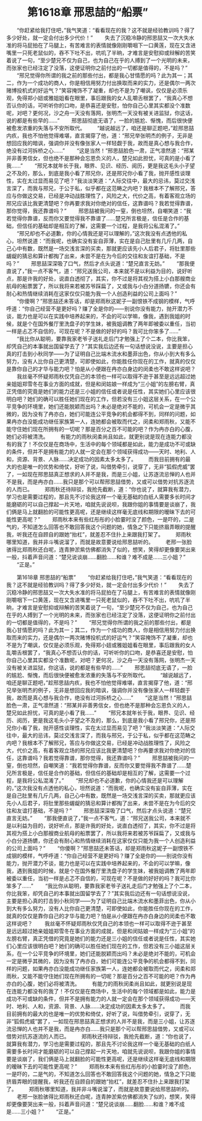 # 　　第1618章 邢思喆的“船票”
　　“你赶紧给我打住吧，”我气笑道：“看看现在的我？这不就是经验教训吗？得了多少好处，就一定会付出多少代价！”
　　失去了沉稳冷静的邢思喆又一次大失水准的将马屁拍在了马腿上，有苦难言的表情就像刚刚嚼咽下一口黄莲，现在又含进嘴里一只死老鼠似的，吞不下吐不出，吭叽了半晌，才难言是安慰抑或辩解的苦笑着说了一句，“至少楚兄不仅为自己，也为自己在乎的人搏到了一个光明的未来，而张家也已经注定了没落，这便证明你之前付出的一切都是值得的，不是吗？”
　　“邢兄觉得你所谓的我之前的那些付出，都是我心甘情愿的吗？此为其一；其二，作为一个成功的商人，你是相信用努力付出换取而来的实力，还是偶尔一两次赌博投机式的好运气？”笑容掩饰不了凝重，却也不是为了嘲讽，仅仅是必须乐观，免得郑小妞或雅姐姐看在眼里，事后跟我的女人乱嚼舌根罢了，“我真心不想否认你的话，可听听你的口吻，是恭喜还是安慰，怕你自己心里其实都没个准数呢，对吧？更何况，沙之舟一天没有落网，张明杰一天没有被关进监狱，你这话，说的都是有些早的……”
　　邢思喆彻底无语了，一脸的尴尬、惭愧，而后很快便被愈发浓重的失落与不安所取代。
　　“越说越远了，咱还是聊正题吧，”趁邢思喆内疚，我也不怕他觉得难堪，直言揭穿了他，道：“邢兄举张明杰的例子，无非是想回应我的暗讽，强调你并没有像张家人一样轻觑于我，故而是真心想与我合作，绝没有过河拆桥之心……”
　　“这是当然！”邢思喆脸色一肃，正气凛然道：“邢某并非善男信女，但也绝不是那种会忘恩负义的人，楚兄如此担忧，可真的是小看了我……”
　　“邢兄本就年长于我，眼界、见识、经历、阅历，更是我这毛头小子望之不及的，那么，到底是我小看了邢兄你，还是邢兄你小看了我，抛开感性谈理性，实在太过显而易见了吧？”我淡淡笑道：“人际交往中，最大的忌讳，莫过交浅言深了，而我与邢兄，于公于私，似乎都在这范畴之内吧？我根本不了解邢兄，答应与你做这交易，已经是冲动战胜理性了，风险之大，代价之高，有着客观立场的邢兄应该比我更清楚吧？你再要求我对你绝对的信任，这靠谱吗？我若觉得靠谱，那你觉得，我还靠谱吗？”
　　邢思喆被我问的一窒，倒也坦然，自嘲笑道：“我若觉得你靠谱，反而你又要觉得我不靠谱了……楚兄所言极是，信任是合作的基础，但信任的基础却是相互的了解，这需要一个过程，是我将公私混淆了。”
　　“邢兄却也不必道歉，你的心情我还是可以理解的，”这次我没有点透他的私心，坦然说道：“而我呢，也确实没有妄自菲薄，实在是自己肚里有几斤几两，自己心中有数，既然是一场交浅言深的买卖，那就更应该先小人后君子，将肚里那些龌龊的猜忌和算计都掏了出来，未尝不是在为今后的交往和友谊打基础，不是吗？”
　　邢思喆深深吸了口气，然后才点头说道：“楚兄直言无妨。”
　　“那我便直说了，”我一点不客气，道：“邢兄送我公司，本来就不是以利益为目的，说好听点，那是许我的好处，说直白透彻了，其实，你不过是将其视为搭上小白那艘商业航母的船票罢了，所以我将来若被苏爷踩扁了，又或我与小白分道扬镳，你还会有耐心和热情继续消耗在这家仅仅只能为我一个人创造利益的公司上面吗？”
　　“你傻啊？”邢思喆还未答话，却是郑雨秋这妮子一副恨铁不成钢的模样，气呼呼道：“你自己经营不是更好吗？赚了全是你的——别说你没有能力，抛开潜力不谈，能力也是可以在实践中培养起来的，不会的可以学嘛，像我，遇到我姐的时候，就是个在国外餐厅里洗盘子的学生妹，被我姐调教了两年即被委以重任，当初一样是忐忑不自信的，可现在呢？不是做的好好的吗？我可比你笨多了……”
　　“我比你从聪明，要靠我家老爷子送礼走后门才勉强上了个二本，你比我笨，却凭自己的本事就出国留学去了？”其实我后边还有一句话想说没说，主要是担心真的打击到小秋同学——为了证明自己比端木流水和墨菲出色，你从小到大有多么努力，没有人比你自己更清楚，可即使如此，你能胜任你现在的工作，就真的仅仅是靠你自己的才华与能力吧？怕是从小便跟在冉亦白身边的闵柔也不敢这样说吧？
　　我丝毫不怀疑郑雨秋仅凭自己的本领也一样可以取得不逊于甚至是远远超过她亲姐姐郑雪冬在事业方面的成就，但是和闵姑娘一样成为“三小姐”的左膀右臂，真正凭借的究竟是她们的能力还是三小姐的信任或者说是任性，其实她们心里应该很明白吧？她们的确可以胜任她们现在的工作，但若没有三小姐这层关系，在一个公平竞争的环境里，她们还能脱颖而出吗？未必是绝对不能的，可机会一定是微乎其微的，因为没有了冉亦白，她们可能连公平竞争的机会都得不到，同样的问题，如果冉亦白没能成功继任家族第一人，连她都会被取而代之，闵柔和郑雨秋，又能不能守住她们现在所拥有的一切呢？那是百分之百不可能的吧？作为冉亦白的心腹，她们必将被清洗。
　　有能力的雨秋闵柔尚且如此，就更别说是现在连能力都没有的我了！不仅仅是在商场中，生活中的每个领域都是如此，能力是成功不可或缺的条件，但并不是拥有能力的人就一定会在那个领域获得成功——天时、地利、人和，资源、背景、人脉……决定成功的因素太多太多了。
　　而我目前拥有的最大的也是唯一的优势和倚仗，好听了说，叫借势牵引，说穿了，无非“狐假虎威”罢了，一如现在邢思喆真正想求的人并不是我，而是三小姐，让苏逐流忌惮的人也并不是我，而是冉亦白……我只是那个可以帮邢思喆借势，又或可以借势对抗苏逐流的人而已。
　　郑雨秋还待辩驳，我抢先截断，道：“你也说了，就算我有潜力，学习也是需要过程的，那且先不讨论我这样一个毫无基础的白纸人需要多长时间才能磨砺的可以自己撑起一片天地，咱就先说说呗，我跟你姐的事情要是谈崩了，我们俩是马上就翻脸的可能性更高呢，还是继续这样毫无底线和期限的暧昧下去的可能性更高呢？”
　　郑雨秋本来有些红彤彤的小脸霎时没了颜色，一是吓的，二是气的，不知道怎么回答也不敢回答我这个问题的她，情急之下只能挤眉弄眼的提醒我，听我还在自顾自的跟她“抬杠”，就差忍不住扑上来跟我打架了。
　　郑雨秋哪里知道，我并非斗嘴说溜了，而就是故意要说给邢思喆听的。
　　老邢一张脸骇得比郑雨秋还白呢，连青肿淤紫仿佛都消失了似的，想笑，笑得却更像要哭出来一般，抖着声音问道：“楚兄说谈崩……翻脸……和谁？难不成是……三小姐？”
　　“正是。”

　　第1618章 邢思喆的“船票”
　　“你赶紧给我打住吧，”我气笑道：“看看现在的我？这不就是经验教训吗？得了多少好处，就一定会付出多少代价！”
　　失去了沉稳冷静的邢思喆又一次大失水准的将马屁拍在了马腿上，有苦难言的表情就像刚刚嚼咽下一口黄莲，现在又含进嘴里一只死老鼠似的，吞不下吐不出，吭叽了半晌，才难言是安慰抑或辩解的苦笑着说了一句，“至少楚兄不仅为自己，也为自己在乎的人搏到了一个光明的未来，而张家也已经注定了没落，这便证明你之前付出的一切都是值得的，不是吗？”
　　“邢兄觉得你所谓的我之前的那些付出，都是我心甘情愿的吗？此为其一；其二，作为一个成功的商人，你是相信用努力付出换取而来的实力，还是偶尔一两次赌博投机式的好运气？”笑容掩饰不了凝重，却也不是为了嘲讽，仅仅是必须乐观，免得郑小妞或雅姐姐看在眼里，事后跟我的女人乱嚼舌根罢了，“我真心不想否认你的话，可听听你的口吻，是恭喜还是安慰，怕你自己心里其实都没个准数呢，对吧？更何况，沙之舟一天没有落网，张明杰一天没有被关进监狱，你这话，说的都是有些早的……”
　　邢思喆彻底无语了，一脸的尴尬、惭愧，而后很快便被愈发浓重的失落与不安所取代。
　　“越说越远了，咱还是聊正题吧，”趁邢思喆内疚，我也不怕他觉得难堪，直言揭穿了他，道：“邢兄举张明杰的例子，无非是想回应我的暗讽，强调你并没有像张家人一样轻觑于我，故而是真心想与我合作，绝没有过河拆桥之心……”
　　“这是当然！”邢思喆脸色一肃，正气凛然道：“邢某并非善男信女，但也绝不是那种会忘恩负义的人，楚兄如此担忧，可真的是小看了我……”
　　“邢兄本就年长于我，眼界、见识、经历、阅历，更是我这毛头小子望之不及的，那么，到底是我小看了邢兄你，还是邢兄你小看了我，抛开感性谈理性，实在太过显而易见了吧？”我淡淡笑道：“人际交往中，最大的忌讳，莫过交浅言深了，而我与邢兄，于公于私，似乎都在这范畴之内吧？我根本不了解邢兄，答应与你做这交易，已经是冲动战胜理性了，风险之大，代价之高，有着客观立场的邢兄应该比我更清楚吧？你再要求我对你绝对的信任，这靠谱吗？我若觉得靠谱，那你觉得，我还靠谱吗？”
　　邢思喆被我问的一窒，倒也坦然，自嘲笑道：“我若觉得你靠谱，反而你又要觉得我不靠谱了……楚兄所言极是，信任是合作的基础，但信任的基础却是相互的了解，这需要一个过程，是我将公私混淆了。”
　　“邢兄却也不必道歉，你的心情我还是可以理解的，”这次我没有点透他的私心，坦然说道：“而我呢，也确实没有妄自菲薄，实在是自己肚里有几斤几两，自己心中有数，既然是一场交浅言深的买卖，那就更应该先小人后君子，将肚里那些龌龊的猜忌和算计都掏了出来，未尝不是在为今后的交往和友谊打基础，不是吗？”
　　邢思喆深深吸了口气，然后才点头说道：“楚兄直言无妨。”
　　“那我便直说了，”我一点不客气，道：“邢兄送我公司，本来就不是以利益为目的，说好听点，那是许我的好处，说直白透彻了，其实，你不过是将其视为搭上小白那艘商业航母的船票罢了，所以我将来若被苏爷踩扁了，又或我与小白分道扬镳，你还会有耐心和热情继续消耗在这家仅仅只能为我一个人创造利益的公司上面吗？”
　　“你傻啊？”邢思喆还未答话，却是郑雨秋这妮子一副恨铁不成钢的模样，气呼呼道：“你自己经营不是更好吗？赚了全是你的——别说你没有能力，抛开潜力不谈，能力也是可以在实践中培养起来的，不会的可以学嘛，像我，遇到我姐的时候，就是个在国外餐厅里洗盘子的学生妹，被我姐调教了两年即被委以重任，当初一样是忐忑不自信的，可现在呢？不是做的好好的吗？我可比你笨多了……”
　　“我比你从聪明，要靠我家老爷子送礼走后门才勉强上了个二本，你比我笨，却凭自己的本事就出国留学去了？”其实我后边还有一句话想说没说，主要是担心真的打击到小秋同学——为了证明自己比端木流水和墨菲出色，你从小到大有多么努力，没有人比你自己更清楚，可即使如此，你能胜任你现在的工作，就真的仅仅是靠你自己的才华与能力吧？怕是从小便跟在冉亦白身边的闵柔也不敢这样说吧？
　　我丝毫不怀疑郑雨秋仅凭自己的本领也一样可以取得不逊于甚至是远远超过她亲姐姐郑雪冬在事业方面的成就，但是和闵姑娘一样成为“三小姐”的左膀右臂，真正凭借的究竟是她们的能力还是三小姐的信任或者说是任性，其实她们心里应该很明白吧？她们的确可以胜任她们现在的工作，但若没有三小姐这层关系，在一个公平竞争的环境里，她们还能脱颖而出吗？未必是绝对不能的，可机会一定是微乎其微的，因为没有了冉亦白，她们可能连公平竞争的机会都得不到，同样的问题，如果冉亦白没能成功继任家族第一人，连她都会被取而代之，闵柔和郑雨秋，又能不能守住她们现在所拥有的一切呢？那是百分之百不可能的吧？作为冉亦白的心腹，她们必将被清洗。
　　有能力的雨秋闵柔尚且如此，就更别说是现在连能力都没有的我了！不仅仅是在商场中，生活中的每个领域都是如此，能力是成功不可或缺的条件，但并不是拥有能力的人就一定会在那个领域获得成功——天时、地利、人和，资源、背景、人脉……决定成功的因素太多太多了。
　　而我目前拥有的最大的也是唯一的优势和倚仗，好听了说，叫借势牵引，说穿了，无非“狐假虎威”罢了，一如现在邢思喆真正想求的人并不是我，而是三小姐，让苏逐流忌惮的人也并不是我，而是冉亦白……我只是那个可以帮邢思喆借势，又或可以借势对抗苏逐流的人而已。
　　郑雨秋还待辩驳，我抢先截断，道：“你也说了，就算我有潜力，学习也是需要过程的，那且先不讨论我这样一个毫无基础的白纸人需要多长时间才能磨砺的可以自己撑起一片天地，咱就先说说呗，我跟你姐的事情要是谈崩了，我们俩是马上就翻脸的可能性更高呢，还是继续这样毫无底线和期限的暧昧下去的可能性更高呢？”
　　郑雨秋本来有些红彤彤的小脸霎时没了颜色，一是吓的，二是气的，不知道怎么回答也不敢回答我这个问题的她，情急之下只能挤眉弄眼的提醒我，听我还在自顾自的跟她“抬杠”，就差忍不住扑上来跟我打架了。
　　郑雨秋哪里知道，我并非斗嘴说溜了，而就是故意要说给邢思喆听的。
　　老邢一张脸骇得比郑雨秋还白呢，连青肿淤紫仿佛都消失了似的，想笑，笑得却更像要哭出来一般，抖着声音问道：“楚兄说谈崩……翻脸……和谁？难不成是……三小姐？”
　　“正是。”
